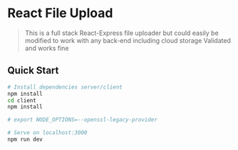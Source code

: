# React File Upload

> This is a full stack React-Express file uploader but could easily be modified to work with any back-end including cloud storage
> Validated and works fine

## Quick Start

```bash
# Install dependencies server/client
npm install
cd client
npm install

# export NODE_OPTIONS=--openssl-legacy-provider

# Serve on localhost:3000
npm run dev
```
